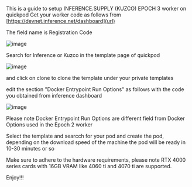 This is a guide to setup INFERENCE.SUPPLY (KUZCO) EPOCH 3 worker on quickpod
Get your worker code as follows from [https://devnet.inference.net/dashboard](url)

The field name is Registration Code

![image](https://github.com/user-attachments/assets/2195faed-f0d1-491d-9e24-195514745846)

Search for Inference or Kuzco in the template page of quickpod

![image](https://github.com/user-attachments/assets/599b705e-2e56-41f9-acc9-b03e72acd3b9)

and click on clone to clone the template under your private templates

edit the section "Docker Entrypoint Run Options" as follows with the code you obtained from inference dashboard

![image](https://github.com/user-attachments/assets/8d52fcbc-084d-4521-a454-03ab28b744d6)

Please note Docker Entrypoint Run Options are different field from Docker Options used in the Epoch 2 worker

Select the template and searcch for your pod and create the pod, depending on the download speed of the machine the pod will be ready in 10-30 minutes or so

Make sure to adhere to the hardware requirements, please note RTX 4000 series cards with 16GB VRAM like 4060 ti and 4070 ti are supported.

Enjoy!!!

